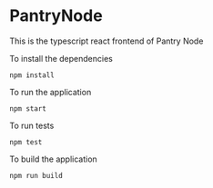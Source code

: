 # PantryNode

This is the typescript react frontend of Pantry Node

To install the dependencies

```
npm install
```

To run the application

```
npm start
```

To run tests

```
npm test
```

To build the application

```
npm run build
```
